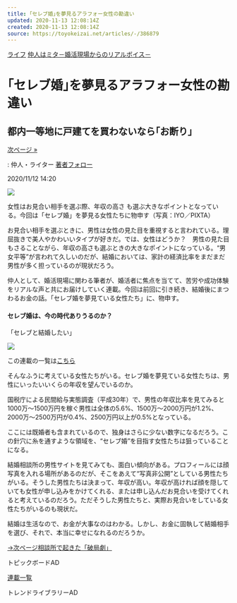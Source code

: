 ```yaml
---
title: ｢セレブ婚｣を夢見るアラフォー女性の勘違い
updated: 2020-11-13 12:08:14Z
created: 2020-11-13 12:08:14Z
source: https://toyokeizai.net/articles/-/386879
---
```


[ライフ](https://toyokeizai.net/list/genre/life)
[仲人はミタ－婚活現場からのリアルボイス－](https://toyokeizai.net/category/kon-katsu)

# ｢セレブ婚｣を夢見るアラフォー女性の勘違い

## 都内一等地に戸建てを買わないなら｢お断り｣

 [次ページ »](https://toyokeizai.net/articles/-/386879?page=2)

  : 仲人・ライター    [著者フォロー](https://id.toyokeizai.net/fm/?author_id=2478&author_name=%E9%8E%8C%E7%94%B0+%E3%82%8C%E3%81%84&referer=%2Farticles%2F-%2F386879)

2020/11/12 14:20

![](https://tk.ismcdn.jp/mwimgs/9/1/1140/img_910db3b3228ba4524b4c5d9a2b7fb63b702196.jpg)

女性はお見合い相手を選ぶ際、年収の高さ も選ぶ大きなポイントとなっている。今回は「セレブ婚」を夢見る女性たちに物申す（写真：IYO／PIXTA）

お見合い相手を選ぶときに、男性は女性の見た目を重視すると言われている。理屈抜きで美人やかわいいタイプが好きだ。では、女性はどうか？ 男性の見た目もさることながら、年収の高さも選ぶときの大きなポイントになっている。“男女平等”が言われて久しいのだが、結婚においては、家計の経済比率をまだまだ男性が多く担っているのが現状だろう。

仲人として、婚活現場に関わる筆者が、婚活者に焦点を当てて、苦労や成功体験をリアルな声と共にお届けしていく連載。今回は前回に引き続き、結婚後にまつわるお金の話。「セレブ婚を夢見ている女性たち」に、物申す。

#### セレブ婚は、今の時代ありうるのか？

「セレブと結婚したい」

[![](https://tk.ismcdn.jp/mwimgs/c/e/500/img_cee9fa49eb282c46623a0e5dd8f840d854517.jpg)](https://toyokeizai.net/category/kon-katsu)

この連載の一覧は[こちら](https://toyokeizai.net/category/kon-katsu)

そんなふうに考えている女性たちがいる。セレブ婚を夢見ている女性たちは、男性にいったいいくらの年収を望んでいるのか。

国税庁による民間給与実態調査（平成30年）で、男性の年収比率を見てみると1000万～1500万円を稼ぐ男性は全体の5.6%、1500万～2000万円が1.2%、2000万～2500万円が0.4%、2500万円以上が0.5%となっている。

ここには既婚者も含まれているので、独身はさらに少ない数字になるだろう。この針穴に糸を通すような領域を、“セレブ婚”を目指す女性たちは狙っていることになる。

結婚相談所の男性サイトを見てみても、面白い傾向がある。プロフィールには顔写真を入れる場所があるのだが、そこをあえて“写真非公開”としている男性たちがいる。そうした男性たちは決まって、年収が高い。年収が高ければ顔を隠していても女性が申し込みをかけてくれる、または申し込んだお見合いを受けてくれると考えているのだろう。ただそうした男性たちと、実際お見合いをしている女性たちがいるのも現状だ。

結婚は生活なので、お金が大事なのはわかる。しかし、お金に固執して結婚相手を選び、それで、本当に幸せになれるのだろうか。

[→次ページ相談所で起きた「破局劇」](https://toyokeizai.net/articles/-/386879?page=2)

トピックボードAD

[連載一覧](https://toyokeizai.net/list/columns)

トレンドライブラリーAD